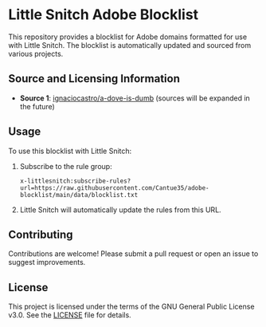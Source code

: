 # Little Snitch Adobe Blocklist

This repository provides a blocklist for Adobe domains formatted for use with Little Snitch. The blocklist is automatically updated and sourced from various projects.

## Source and Licensing Information

- **Source 1**: [ignaciocastro/a-dove-is-dumb](https://github.com/ignaciocastro/a-dove-is-dumb)
(sources will be expanded in the future)

## Usage

To use this blocklist with Little Snitch:

1. Subscribe to the rule group:
   ```
   x-littlesnitch:subscribe-rules?url=https://raw.githubusercontent.com/Cantue35/adobe-blocklist/main/data/blocklist.txt
   ```

2. Little Snitch will automatically update the rules from this URL.

## Contributing

Contributions are welcome! Please submit a pull request or open an issue to suggest improvements.

## License

This project is licensed under the terms of the GNU General Public License v3.0. See the [LICENSE](LICENSE) file for details.
